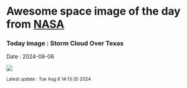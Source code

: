 
# Awesome space image of the day from [NASA](https://api.nasa.gov/)

### Today image : Storm Cloud Over Texas
Date : 2024-08-06

![](https://apod.nasa.gov/apod/image/2408/StormCloud_Rowe_960.jpg)

<small>Latest update : Tue Aug  6 14:13:35 2024</small>
        
